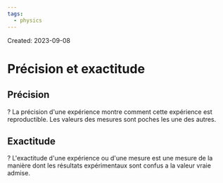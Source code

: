 ```yaml
---
tags:
  - physics
---
```

Created: 2023-09-08

# Précision et exactitude
## Précision
?
La précision d'une expérience montre comment cette expérience est reproductible. Les valeurs des mesures sont poches les une des autres.
<!--SR:!2023-10-16,5,130-->

## Exactitude
?
L'exactitude d'une expérience ou d'une mesure est une mesure de la manière dont les résultats expérimentaux sont confus a la valeur vraie admise.
<!--SR:!2023-11-14,35,210-->